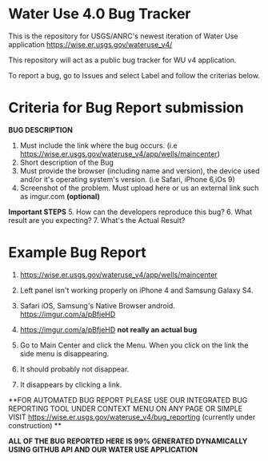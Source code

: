 # Water Use 4.0 Bug Tracker 
This is the repository for USGS/ANRC's newest iteration of Water Use application https://wise.er.usgs.gov/wateruse_v4/ 

This repository will act as a public bug tracker for WU v4 application.

To report a bug,  go to Issues and select Label and follow the criterias below.


# Criteria for Bug Report submission

**BUG DESCRIPTION**
1. Must include the link where the bug occurs. (i.e https://wise.er.usgs.gov/wateruse_v4/app/wells/maincenter) 
2. Short description of the Bug 
3.  Must provide the browser (including name and version), the device used and/or it's operating system's version. (i.e Safari, iPhone 6,iOs 9)
4. Screenshot of the problem. Must upload here or us an external link such as imgur.com **(optional)**


**Important STEPS**
5. How can the developers reproduce this bug?
6. What result are you expecting? 
7. What's the Actual Result?


# Example Bug Report

1. https://wise.er.usgs.gov/wateruse_v4/app/wells/maincenter
2. Left panel isn't working properly on iPhone 4 and Samsung Galaxy S4. 
3. Safari iOS, Samsung's Native Browser android. https://imgur.com/a/pBfjeHD
4. https://imgur.com/a/pBfjeHD **not really an actual bug**

5. Go to Main Center and click the Menu. When you click on the link the side menu is disappearing.
6. It should probably not disappear.
7. It disappears by clicking a link.


**FOR AUTOMATED BUG REPORT PLEASE USE OUR INTEGRATED BUG REPORTING TOOL UNDER CONTEXT MENU ON ANY PAGE OR SIMPLE VISIT https://wise.er.usgs.gov/wateruse_v4/bug_reporting (currently under construction) ** 


**ALL OF THE BUG REPORTED HERE IS 99% GENERATED DYNAMICALLY USING GITHUB API AND OUR WATER USE APPLICATION** 
